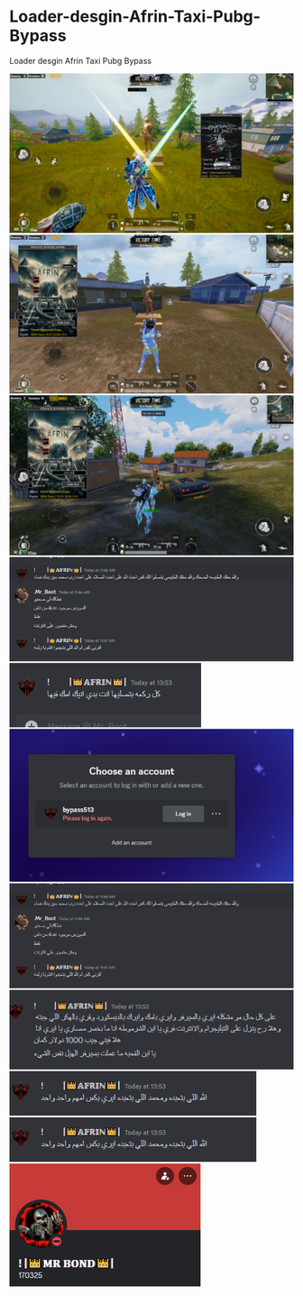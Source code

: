 # Loader-desgin-Afrin-Taxi-Pubg-Bypass
Loader desgin Afrin Taxi Pubg Bypass



![](sdhgsdahs.png)
![](hasdgsd.png)
![](khfjgfdh.png)
![](gjhdghfds.png)
![](gjhjdfhg.png)
![](hfsadf.png)
![](hjkhjfgh.png)
![](kfhsgsdfh.png)
![](kfsdgdfh.png)
![](khgjdgh.png)
![](sfdhgsdfg.png)

